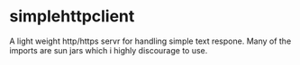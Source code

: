 # simplehttpclient

A light weight http/https servr for handling simple text respone. Many of the imports are sun jars which i highly discourage to use.  

